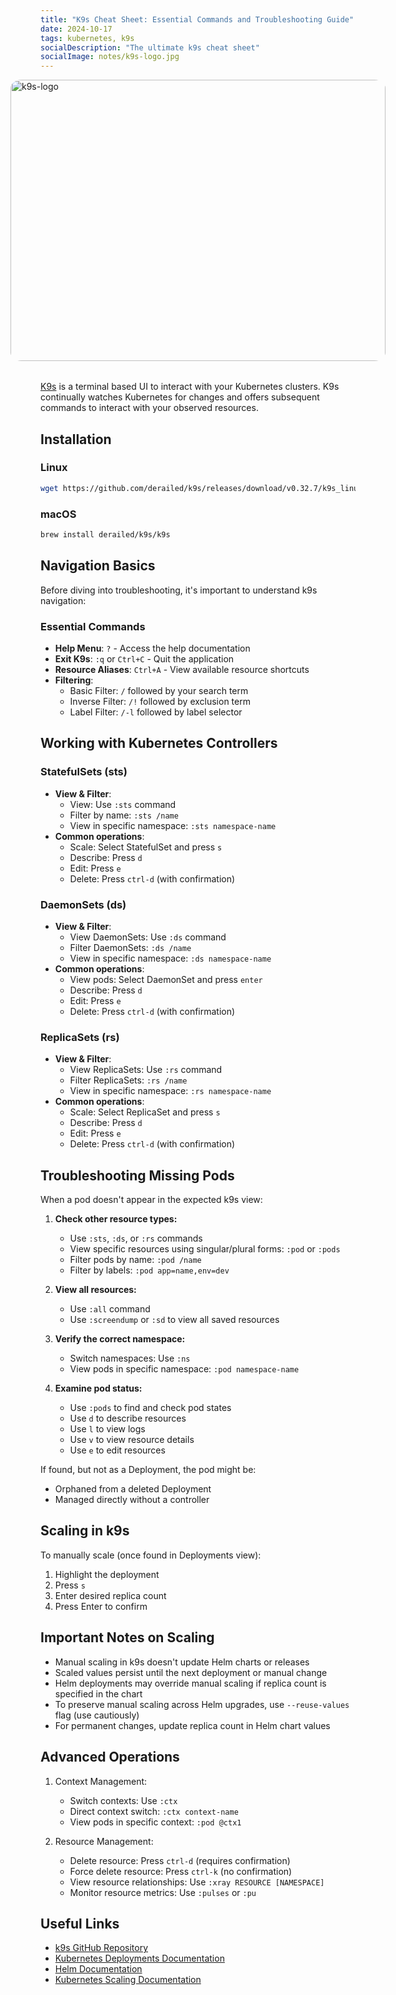 ```yaml
---
title: "K9s Cheat Sheet: Essential Commands and Troubleshooting Guide"
date: 2024-10-17
tags: kubernetes, k9s
socialDescription: "The ultimate k9s cheat sheet"
socialImage: notes/k9s-logo.jpg
---
```


<style>
  .logo-container {
    display: flex;
    justify-content: center;  /* Centers horizontally */
    align-items: center;      /* Centers vertically */
    gap: 2rem;
    margin-bottom: 2rem;
  }
  .logo-pic img {
    width: 600px;
    height: 450px; 
    border-radius: 3%;
    object-fit: cover;
  }
</style>
<div class="logo-container">
    <div class="logo-pic">
        <img src="static/notes/k9s-logo.jpg" alt="k9s-logo" />
    </div>
</div>


[K9s](https://k9scli.io/) is a terminal based UI to interact with your Kubernetes clusters. K9s continually watches Kubernetes for changes and offers subsequent commands to interact with your observed resources.

## Installation

### Linux
```bash
wget https://github.com/derailed/k9s/releases/download/v0.32.7/k9s_linux_amd64.deb && apt install ./k9s_linux_amd64.deb && rm k9s_linux_amd64.deb
```

### macOS
```bash
brew install derailed/k9s/k9s
```

## Navigation Basics

Before diving into troubleshooting, it's important to understand k9s navigation:

### Essential Commands

- **Help Menu**: `?` - Access the help documentation
- **Exit K9s**: `:q` or `Ctrl+C` - Quit the application
- **Resource Aliases**: `Ctrl+A` - View available resource shortcuts
- **Filtering**:
  - Basic Filter: `/` followed by your search term
  - Inverse Filter: `/!` followed by exclusion term
  - Label Filter: `/-l` followed by label selector

## Working with Kubernetes Controllers

### StatefulSets (sts)
- **View & Filter**:
    - View: Use `:sts` command
    - Filter by name: `:sts /name`
    - View in specific namespace: `:sts namespace-name`
- **Common operations**:
  - Scale: Select StatefulSet and press `s`
  - Describe: Press `d`
  - Edit: Press `e`
  - Delete: Press `ctrl-d` (with confirmation)

### DaemonSets (ds)
- **View & Filter**:
    - View DaemonSets: Use `:ds` command
    - Filter DaemonSets: `:ds /name`
    - View in specific namespace: `:ds namespace-name`
- **Common operations**:
  - View pods: Select DaemonSet and press `enter`
  - Describe: Press `d`
  - Edit: Press `e`
  - Delete: Press `ctrl-d` (with confirmation)

### ReplicaSets (rs)
- **View & Filter**:
    - View ReplicaSets: Use `:rs` command
    - Filter ReplicaSets: `:rs /name`
    - View in specific namespace: `:rs namespace-name`
- **Common operations**:
  - Scale: Select ReplicaSet and press `s`
  - Describe: Press `d`
  - Edit: Press `e`
  - Delete: Press `ctrl-d` (with confirmation)

## Troubleshooting Missing Pods

When a pod doesn't appear in the expected k9s view:

1. **Check other resource types:**
   - Use `:sts`, `:ds`, or `:rs` commands
   - View specific resources using singular/plural forms: `:pod` or `:pods`
   - Filter pods by name: `:pod /name`
   - Filter by labels: `:pod app=name,env=dev`

2. **View all resources:**
   - Use `:all` command
   - Use `:screendump` or `:sd` to view all saved resources

3. **Verify the correct namespace:**
   - Switch namespaces: Use `:ns`
   - View pods in specific namespace: `:pod namespace-name`

4. **Examine pod status:**
   - Use `:pods` to find and check pod states
   - Use `d` to describe resources
   - Use `l` to view logs
   - Use `v` to view resource details
   - Use `e` to edit resources

If found, but not as a Deployment, the pod might be:
- Orphaned from a deleted Deployment
- Managed directly without a controller

## Scaling in k9s

To manually scale (once found in Deployments view):
1. Highlight the deployment
2. Press `s`
3. Enter desired replica count
4. Press Enter to confirm

## Important Notes on Scaling

- Manual scaling in k9s doesn't update Helm charts or releases
- Scaled values persist until the next deployment or manual change
- Helm deployments may override manual scaling if replica count is specified in the chart
- To preserve manual scaling across Helm upgrades, use `--reuse-values` flag (use cautiously)
- For permanent changes, update replica count in Helm chart values

## Advanced Operations

1. Context Management:
   - Switch contexts: Use `:ctx`
   - Direct context switch: `:ctx context-name`
   - View pods in specific context: `:pod @ctx1`

2. Resource Management:
   - Delete resource: Press `ctrl-d` (requires confirmation)
   - Force delete resource: Press `ctrl-k` (no confirmation)
   - View resource relationships: Use `:xray RESOURCE [NAMESPACE]`
   - Monitor resource metrics: Use `:pulses` or `:pu`

## Useful Links

- [k9s GitHub Repository](https://github.com/derailed/k9s)
- [Kubernetes Deployments Documentation](https://kubernetes.io/docs/concepts/workloads/controllers/deployment/)
- [Helm Documentation](https://helm.sh/docs/)
- [Kubernetes Scaling Documentation](https://kubernetes.io/docs/tutorials/kubernetes-basics/scale/scale-intro/)